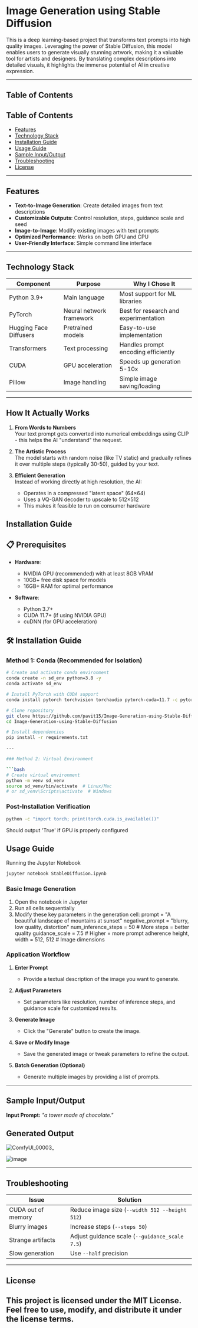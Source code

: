 # Image Generation using Stable Diffusion

This is a deep learning-based project that transforms text prompts into high quality images. Leveraging the power of Stable Diffusion, this model enables users to generate visually stunning artwork, making it a valuable tool for artists and designers. By translating complex descriptions into detailed visuals, it highlights the immense potential of AI in creative expression.

---

## Table of Contents
## Table of Contents
- [Features](#features)
- [Technology Stack](#technology-stack)
- [Installation Guide](#installation-guide)
- [Usage Guide](#usage-guide)
- [Sample Input/Output](#sample-inputoutput)
- [Troubleshooting](#troubleshooting)
- [License](#license)

---

## Features

- **Text-to-Image Generation**: Create detailed images from text descriptions
- **Customizable Outputs**: Control resolution, steps, guidance scale and seed
- **Image-to-Image**: Modify existing images with text prompts
- **Optimized Performance**: Works on both GPU and CPU
- **User-Friendly Interface**: Simple command line interface

---

## Technology Stack

| Component | Purpose | Why I Chose It |
|-----------|---------|----------------|
| Python 3.9+ | Main language | Most support for ML libraries |
| PyTorch | Neural network framework | Best for research and experimentation |
| Hugging Face Diffusers | Pretrained models | Easy-to-use implementation |
| Transformers | Text processing | Handles prompt encoding efficiently |
| CUDA | GPU acceleration | Speeds up generation 5-10x |
| Pillow | Image handling | Simple image saving/loading |
---

## How It Actually Works

1. **From Words to Numbers**  
   Your text prompt gets converted into numerical embeddings using CLIP - this helps the AI "understand" the request.

2. **The Artistic Process**  
   The model starts with random noise (like TV static) and gradually refines it over multiple steps (typically 30-50), guided by your text.

3. **Efficient Generation**  
   Instead of working directly at high resolution, the AI:
   - Operates in a compressed "latent space" (64×64)
   - Uses a VQ-GAN decoder to upscale to 512×512
   - This makes it feasible to run on consumer hardware




## Installation Guide

## 📋 Prerequisites

- **Hardware**:
  - NVIDIA GPU (recommended) with at least 8GB VRAM
  - 10GB+ free disk space for models
  - 16GB+ RAM for optimal performance

- **Software**:
  - Python 3.7+
  - CUDA 11.7+ (if using NVIDIA GPU)
  - cuDNN (for GPU acceleration)

## 🛠 Installation Guide

### Method 1: Conda (Recommended for Isolation)

```bash
# Create and activate conda environment
conda create -n sd_env python=3.8 -y
conda activate sd_env

# Install PyTorch with CUDA support
conda install pytorch torchvision torchaudio pytorch-cuda=11.7 -c pytorch -c nvidia

# Clone repository
git clone https://github.com/pavit15/Image-Generation-using-Stable-Diffusion.git
cd Image-Generation-using-Stable-Diffusion

# Install dependencies
pip install -r requirements.txt

---

### Method 2: Virtual Environment

```bash
# Create virtual environment
python -m venv sd_venv
source sd_venv/bin/activate  # Linux/Mac
# or sd_venv\Scripts\activate  # Windows
```

### Post-Installation Verification
```bash
python -c "import torch; print(torch.cuda.is_available())"
```
Should output 'True' if GPU is properly configured

## Usage Guide

Running the Jupyter Notebook
```bash
jupyter notebook StableDiffusion.ipynb
```

### Basic Image Generation
1. Open the notebook in Jupyter
2. Run all cells sequentially
3. Modify these key parameters in the generation cell:
   prompt = "A beautiful landscape of mountains at sunset"
   negative_prompt = "blurry, low quality, distortion"
   num_inference_steps = 50  # More steps = better quality
   guidance_scale = 7.5      # Higher = more prompt adherence
   height, width = 512, 512  # Image dimensions

### Application Workflow

1. **Enter Prompt**
   - Provide a textual description of the image you want to generate.

2. **Adjust Parameters**
   - Set parameters like resolution, number of inference steps, and guidance scale for customized results.

3. **Generate Image**
   - Click the "Generate" button to create the image.

4. **Save or Modify Image**
   - Save the generated image or tweak parameters to refine the output.

5. **Batch Generation (Optional)**
   - Generate multiple images by providing a list of prompts.

---

## Sample Input/Output

**Input Prompt:**
   _"a tower made of chocolate."_

## Generated Output  

![ComfyUI_00003_](https://github.com/user-attachments/assets/ed0eb4b1-ab15-4da4-8dc1-33df2bbcaae5)  

![image](https://github.com/user-attachments/assets/ed0eec2c-c8ec-4b4e-9932-154ec54b2281)  

---

## Troubleshooting

| Issue | Solution |
|-------|----------|
| CUDA out of memory | Reduce image size (`--width 512 --height 512`) |
| Blurry images | Increase steps (`--steps 50`) |
| Strange artifacts | Adjust guidance scale (`--guidance_scale 7.5`) |
| Slow generation | Use `--half` precision |
---

## License
This project is licensed under the **MIT License**. Feel free to use, modify, and distribute it under the license terms.
---
